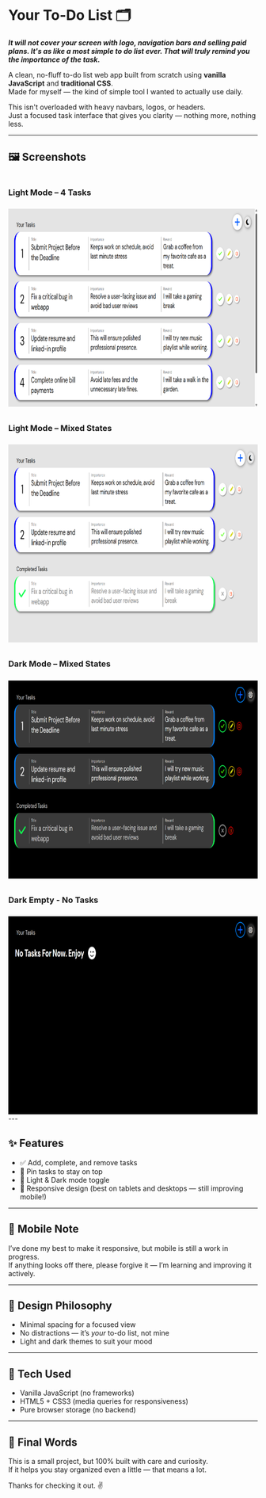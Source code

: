 # Your To-Do List 🗂️
***It will not cover your screen with logo, navigation bars and selling paid plans. It's as like a most simple to do list ever. That will truly remind you the importance of the task.***

A clean, no-fluff to-do list web app built from scratch using **vanilla JavaScript** and **traditional CSS**.  
Made for myself — the kind of simple tool I wanted to actually use daily.

This isn't overloaded with heavy navbars, logos, or headers.  
Just a focused task interface that gives you clarity — nothing more, nothing less.

---

## 🖼️ Screenshots

<div style="display: flex; flex-direction: column; gap: 10px;">
    <div style="display: flex; flex-direction: column; gap: 7px;">
    <h3>Light Mode – 4 Tasks</h3>
    <img src="screenshots/light-all.png" style="width: 800px; height: 400px;">
    </div>
    <div style="display: flex; flex-direction: column; gap: 7px;">
    <h3>Light Mode – Mixed States</h3>
    <img src="screenshots/light-mixed.png" style="width: 800px; height: 400px;">
    </div>
    <div style="display: flex; flex-direction: column; gap: 7px;">
    <h3>Dark Mode – Mixed States</h3>
    <img src="screenshots/dark-mixed.png" style="width: 800px; height: 400px;">
    </div>
    <div style="display: flex; flex-direction: column; gap: 7px;">
    <h3>Dark Empty - No Tasks</h3>
    <img src="screenshots/dark-empty.png" style="width: 800px; height: 400px;">
    </div>
</div>
---

## ✨ Features

- ✅ Add, complete, and remove tasks
- 📌 Pin tasks to stay on top
- 🌙 Light & Dark mode toggle
- 📱 Responsive design (best on tablets and desktops — still improving mobile!)

---

## 📱 Mobile Note

I’ve done my best to make it responsive, but mobile is still a work in progress.  
If anything looks off there, please forgive it — I’m learning and improving it actively.

---

## 🌈 Design Philosophy

- Minimal spacing for a focused view
- No distractions — it’s *your* to-do list, not mine
- Light and dark themes to suit your mood

---

## 🧪 Tech Used

- Vanilla JavaScript (no frameworks)
- HTML5 + CSS3 (media queries for responsiveness)
- Pure browser storage (no backend)

---


## 🙌 Final Words

This is a small project, but 100% built with care and curiosity.  
If it helps you stay organized even a little — that means a lot.

Thanks for checking it out. ✌️

